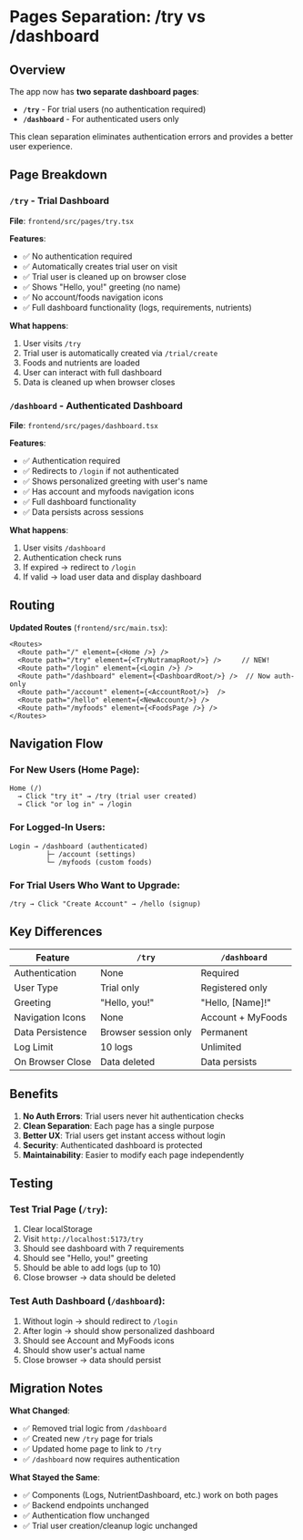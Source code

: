 # Pages Separation: /try vs /dashboard

## Overview

The app now has **two separate dashboard pages**:
- **`/try`** - For trial users (no authentication required)
- **`/dashboard`** - For authenticated users only

This clean separation eliminates authentication errors and provides a better user experience.

## Page Breakdown

### `/try` - Trial Dashboard
**File**: `frontend/src/pages/try.tsx`

**Features**:
- ✅ No authentication required
- ✅ Automatically creates trial user on visit
- ✅ Trial user is cleaned up on browser close
- ✅ Shows "Hello, you!" greeting (no name)
- ✅ No account/foods navigation icons
- ✅ Full dashboard functionality (logs, requirements, nutrients)

**What happens**:
1. User visits `/try`
2. Trial user is automatically created via `/trial/create`
3. Foods and nutrients are loaded
4. User can interact with full dashboard
5. Data is cleaned up when browser closes

### `/dashboard` - Authenticated Dashboard
**File**: `frontend/src/pages/dashboard.tsx`

**Features**:
- ✅ Authentication required
- ✅ Redirects to `/login` if not authenticated
- ✅ Shows personalized greeting with user's name
- ✅ Has account and myfoods navigation icons
- ✅ Full dashboard functionality
- ✅ Data persists across sessions

**What happens**:
1. User visits `/dashboard`
2. Authentication check runs
3. If expired → redirect to `/login`
4. If valid → load user data and display dashboard

## Routing

**Updated Routes** (`frontend/src/main.tsx`):
```tsx
<Routes>
  <Route path="/" element={<Home />} />
  <Route path="/try" element={<TryNutramapRoot/>} />     // NEW!
  <Route path="/login" element={<Login />} />
  <Route path="/dashboard" element={<DashboardRoot/>} />  // Now auth-only
  <Route path="/account" element={<AccountRoot/>}  />
  <Route path="/hello" element={<NewAccount/>} />
  <Route path="/myfoods" element={<FoodsPage />} />
</Routes>
```

## Navigation Flow

### For New Users (Home Page):
```
Home (/)
  → Click "try it" → /try (trial user created)
  → Click "or log in" → /login
```

### For Logged-In Users:
```
Login → /dashboard (authenticated)
         ├─ /account (settings)
         └─ /myfoods (custom foods)
```

### For Trial Users Who Want to Upgrade:
```
/try → Click "Create Account" → /hello (signup)
```

## Key Differences

| Feature | `/try` | `/dashboard` |
|---------|--------|-------------|
| Authentication | None | Required |
| User Type | Trial only | Registered only |
| Greeting | "Hello, you!" | "Hello, [Name]!" |
| Navigation Icons | None | Account + MyFoods |
| Data Persistence | Browser session only | Permanent |
| Log Limit | 10 logs | Unlimited |
| On Browser Close | Data deleted | Data persists |

## Benefits

1. **No Auth Errors**: Trial users never hit authentication checks
2. **Clean Separation**: Each page has a single purpose
3. **Better UX**: Trial users get instant access without login
4. **Security**: Authenticated dashboard is protected
5. **Maintainability**: Easier to modify each page independently

## Testing

### Test Trial Page (`/try`):
1. Clear localStorage
2. Visit `http://localhost:5173/try`
3. Should see dashboard with 7 requirements
4. Should see "Hello, you!" greeting
5. Should be able to add logs (up to 10)
6. Close browser → data should be deleted

### Test Auth Dashboard (`/dashboard`):
1. Without login → should redirect to `/login`
2. After login → should show personalized dashboard
3. Should see Account and MyFoods icons
4. Should show user's actual name
5. Close browser → data should persist

## Migration Notes

**What Changed**:
- ✅ Removed trial logic from `/dashboard`
- ✅ Created new `/try` page for trials
- ✅ Updated home page to link to `/try`
- ✅ `/dashboard` now requires authentication

**What Stayed the Same**:
- ✅ Components (Logs, NutrientDashboard, etc.) work on both pages
- ✅ Backend endpoints unchanged
- ✅ Authentication flow unchanged
- ✅ Trial user creation/cleanup logic unchanged
